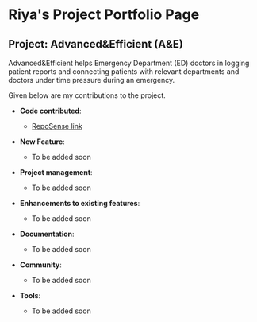 # Riya's Project Portfolio Page

## Project: Advanced&Efficient (A&E)

Advanced&Efficient helps Emergency Department (ED) doctors in logging patient reports and connecting patients with
relevant departments and doctors under time pressure during an emergency.

Given below are my contributions to the project.

* **Code contributed**:
    * [RepoSense link](https://nus-cs2103-ay2324s1.github.io/tp-dashboard/?search=riyamehta2211&breakdown=true)

* **New Feature**:
    * To be added soon

* **Project management**:
    * To be added soon

* **Enhancements to existing features**:
    * To be added soon

* **Documentation**:
    * To be added soon

* **Community**:
    * To be added soon

* **Tools**:
    * To be added soon
